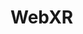 # WebXR
<a rel='nofollow' href='https://www.qr-code-generator.com' border='0' style='cursor:default'></a><img src='https://chart.googleapis.com/chart?cht=qr&chl=https%3A%2F%2Ftmbrnr.github.io%2FWebXR%2Fsrc%2Fhtml%2Findex.html&chs=180x180&choe=UTF-8&chld=L|2' alt=''>
